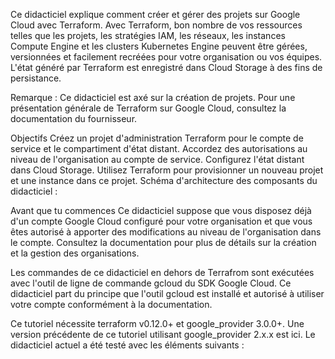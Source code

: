 

Ce didacticiel explique comment créer et gérer des projets sur Google Cloud avec Terraform. Avec Terraform, bon nombre de vos ressources telles que les projets, les stratégies IAM, les réseaux, les instances Compute Engine et les clusters Kubernetes Engine peuvent être gérées, versionnées et facilement recréées pour votre organisation ou vos équipes. L'état généré par Terraform est enregistré dans Cloud Storage à des fins de persistance.

Remarque : Ce didacticiel est axé sur la création de projets. Pour une présentation générale de Terraform sur Google Cloud, consultez la documentation du fournisseur.

Objectifs
Créez un projet d'administration Terraform pour le compte de service et le compartiment d'état distant.
Accordez des autorisations au niveau de l'organisation au compte de service.
Configurez l'état distant dans Cloud Storage.
Utilisez Terraform pour provisionner un nouveau projet et une instance dans ce projet.
Schéma d'architecture des composants du didacticiel :

Avant que tu commences
Ce didacticiel suppose que vous disposez déjà d'un compte Google Cloud configuré pour votre organisation et que vous êtes autorisé à apporter des modifications au niveau de l'organisation dans le compte. Consultez la documentation pour plus de détails sur la création et la gestion des organisations.

Les commandes de ce didacticiel en dehors de Terrafrom sont exécutées avec l'outil de ligne de commande gcloud du SDK Google Cloud. Ce didacticiel part du principe que l'outil gcloud est installé et autorisé à utiliser votre compte conformément à la documentation.

Ce tutoriel nécessite terraform v0.12.0+ et google_provider 3.0.0+. Une version précédente de ce tutoriel utilisant google_provider 2.x.x est ici. Le didacticiel actuel a été testé avec les éléments suivants :
